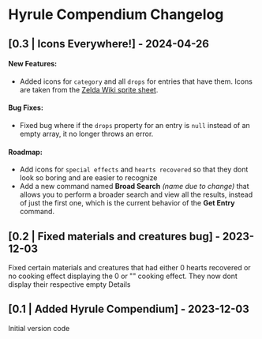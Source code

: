 # Hyrule Compendium Changelog

## [0.3 | Icons Everywhere!] - 2024-04-26

#### New Features:
- Added icons for `category` and all `drops` for entries that have them. Icons are taken from the [Zelda Wiki sprite sheet](https://zeldawiki.wiki/wiki/Category:Breath_of_the_Wild_Sprites).

#### Bug Fixes:
- Fixed bug where if the `drops` property for an entry is `null` instead of an empty array, it no longer throws an error.

#### Roadmap:
- Add icons for `special effects` and `hearts recovered` so that they dont look so boring and are easier to recognize
- Add a new command named **Broad Search** _(name due to change)_ that allows you to perform a broader search and view all the results, instead of just the first one, which is the current behavior of the **Get Entry** command.

## [0.2 | Fixed materials and creatures bug] - 2023-12-03

Fixed certain materials and creatures that had either 0 hearts recovered or no cooking effect displaying the 0 or "" cooking effect. They now dont display their respective empty Details

## [0.1 | Added Hyrule Compendium] - 2023-12-03

Initial version code